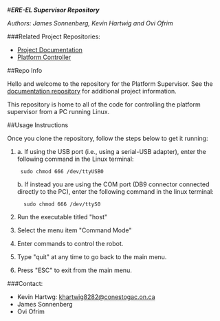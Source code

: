 #__*ERE-EL Supervisor Repository*__

*Authors: James Sonnenberg, Kevin Hartwig and Ovi Ofrim*


###Related Project Repositories:
 + [Project Documentation](https://github.com/oovi77/Robot-Documentation-)
 + [Platform Controller](https://github.com/kevin-hartwig/Robot_Platform)

##Repo Info

Hello and welcome to the repository for the Platform Supervisor.  See the [documentation repository](https://github.com/oovi77/Robot-Documentation-) for additional project information. 

This repository is home to all of the code for controlling the platform supervisor from a PC running Linux.  

##Usage Instructions

Once you clone the repository, follow the steps below to get it running:

1. a. If using the USB port (i.e., using a serial-USB adapter), enter the following command in the Linux terminal:   

        sudo chmod 666 /dev/ttyUSB0

   b. If instead you are using the COM port (DB9 connector connected directly to the PC), enter the following command in the linux terminal: 

         sudo chmod 666 /dev/ttyS0

3. Run the executable titled "host"

4. Select the menu item "Command Mode"

5. Enter commands to control the robot.

6. Type "quit" at any time to go back to the main menu.

7. Press "ESC" to exit from the main menu.


###Contact: 

* Kevin Hartwg:       khartwig8282@conestogac.on.ca
* James Sonnenberg    
* Ovi Ofrim           
